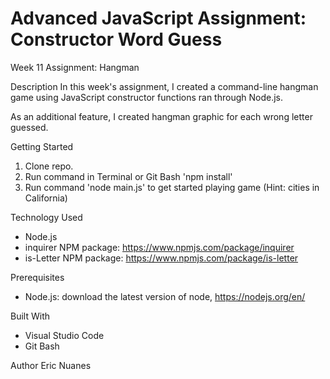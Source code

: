 # Advanced JavaScript Assignment: Constructor Word Guess

Week 11 Assignment: Hangman

Description
In this week's assignment, I created a command-line hangman game using JavaScript constructor functions ran through Node.js.

As an additional feature, I created hangman graphic for each wrong letter guessed.

Getting Started
1. Clone repo.
2. Run command in Terminal or Git Bash 'npm install'
3. Run command 'node main.js' to get started playing game (Hint: cities in California)

Technology Used
- Node.js
- inquirer NPM package: https://www.npmjs.com/package/inquirer
- is-Letter NPM package: https://www.npmjs.com/package/is-letter

Prerequisites
- Node.js: download the latest version of node, https://nodejs.org/en/

Built With
- Visual Studio Code
- Git Bash

Author
Eric Nuanes